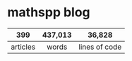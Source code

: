 # mathspp blog

<table class="stats-table">
    <thead>
        <tr>
            <th style="text-align: center;">399</th>
            <th style="text-align: center;">437,013</th>
            <th style="text-align: center;">36,828</th>
        </tr>
    </thead>
    <tbody>
        <tr>
            <td style="text-align: center;">articles</td>
            <td style="text-align: center;">words</td>
            <td style="text-align: center;">lines of code</td>
        </tr>
    </tbody>
</table>